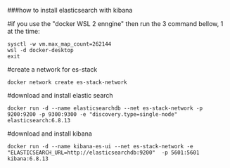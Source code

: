 ###how to install elasticsearch with kibana

#if you use the "docker WSL 2 enngine" then run the 3 command bellow, 1 at the time:

```
sysctl -w vm.max_map_count=262144
wsl -d docker-desktop
exit
```
#create a network for es-stack

```docker network create es-stack-network```

#download and install elastic search

```docker run -d --name elasticsearchdb --net es-stack-network -p 9200:9200 -p 9300:9300 -e "discovery.type=single-node" elasticsearch:6.8.13```

#download and install kibana

```docker run -d --name kibana-es-ui --net es-stack-network -e "ELASTICSEARCH_URL=http://elasticsearchdb:9200"  -p 5601:5601 kibana:6.8.13```



